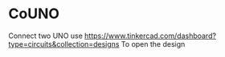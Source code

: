 # CoUNO
Connect two UNO
use https://www.tinkercad.com/dashboard?type=circuits&collection=designs To open the design

